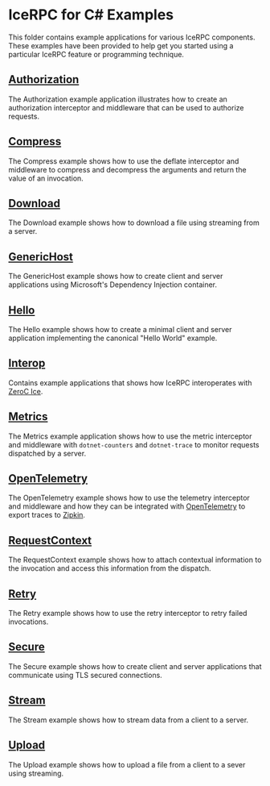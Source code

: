 # IceRPC for C# Examples

This folder contains example applications for various IceRPC components. These examples have been provided to help get
you started using a particular IceRPC feature or programming technique.

## [Authorization](./Authorization/)

The Authorization example application illustrates how to create an authorization interceptor and middleware that can
be used to authorize requests.

## [Compress](./Compress/)

The Compress example shows how to use the deflate interceptor and middleware to compress and decompress the arguments
and return the value of an invocation.

## [Download](./Download/)

The Download example shows how to download a file using streaming from a server.

## [GenericHost](./GenericHost/)

The GenericHost example shows how to create client and server applications using Microsoft's Dependency Injection
container.

## [Hello](./Hello/)

The Hello example shows how to create a minimal client and server application implementing the canonical "Hello World"
example.

## [Interop](./Interop/)

Contains example applications that shows how IceRPC interoperates with [ZeroC Ice][1].

## [Metrics](./Metrics/)

The Metrics example application shows how to use the metric interceptor and middleware with `dotnet-counters` and
`dotnet-trace` to monitor requests dispatched by a server.

## [OpenTelemetry](./OpenTelemetry/)

The OpenTelemetry example shows how to use the telemetry interceptor and middleware and how they can be integrated with
[OpenTelemetry](https://opentelemetry.io/) to export traces to [Zipkin][2].

## [RequestContext](./RequestContext/)

The RequestContext example shows how to attach contextual information to the invocation and access this information from
the dispatch.

## [Retry](./Retry/)

The Retry example shows how to use the retry interceptor to retry failed invocations.

## [Secure](./Secure/)

The Secure example shows how to create client and server applications that communicate using TLS secured connections.

## [Stream](./Stream/)

The Stream example shows how to stream data from a client to a server.

## [Upload](./Upload/)

The Upload example shows how to upload a file from a client to a sever using streaming.

[1]: https://github.com/zeroc-ice/ice
[2]: https://zipkin.io/
